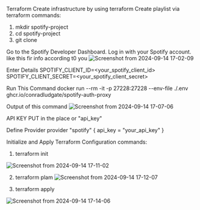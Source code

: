 Terraform
Create infrastructure by using terraform
Create playlist via terraform
commands:
1. mkdir spotify-project
2. cd spotify-project
3. git clone

Go to the Spotify Developer Dashboard.
Log in with your Spotify account.
like this fir info according t0 you 
![Screenshot from 2024-09-14 17-02-09](https://github.com/user-attachments/assets/ff966bbd-96aa-4726-a754-17a21a35769f)

Enter Details
SPOTIFY_CLIENT_ID=<your_spotify_client_id>
SPOTIFY_CLIENT_SECRET=<your_spotify_client_secret>

Run This Command
docker run --rm -it -p 27228:27228 --env-file ./.env ghcr.io/conradludgate/spotify-auth-proxy

Output of this command
![Screenshot from 2024-09-14 17-07-06](https://github.com/user-attachments/assets/13f6f082-8c0f-4047-9f97-5c64a52c014a)

API KEY PUT in the place or "api_key"

Define Provider
provider "spotify" {
  api_key = "your_api_key"
}

Initialize and Apply Terraform Configuration
commands:
1. terraform init

![Screenshot from 2024-09-14 17-11-02](https://github.com/user-attachments/assets/20399623-6ed2-4d20-827e-963cab9e038e)

2. terraform plam
![Screenshot from 2024-09-14 17-12-07](https://github.com/user-attachments/assets/70742cf0-f267-4056-9e63-cf2b7507428d)

3. terraform apply

![Screenshot from 2024-09-14 17-14-06](https://github.com/user-attachments/assets/149b2e04-0f49-4781-97e6-cd05739eb36c)
